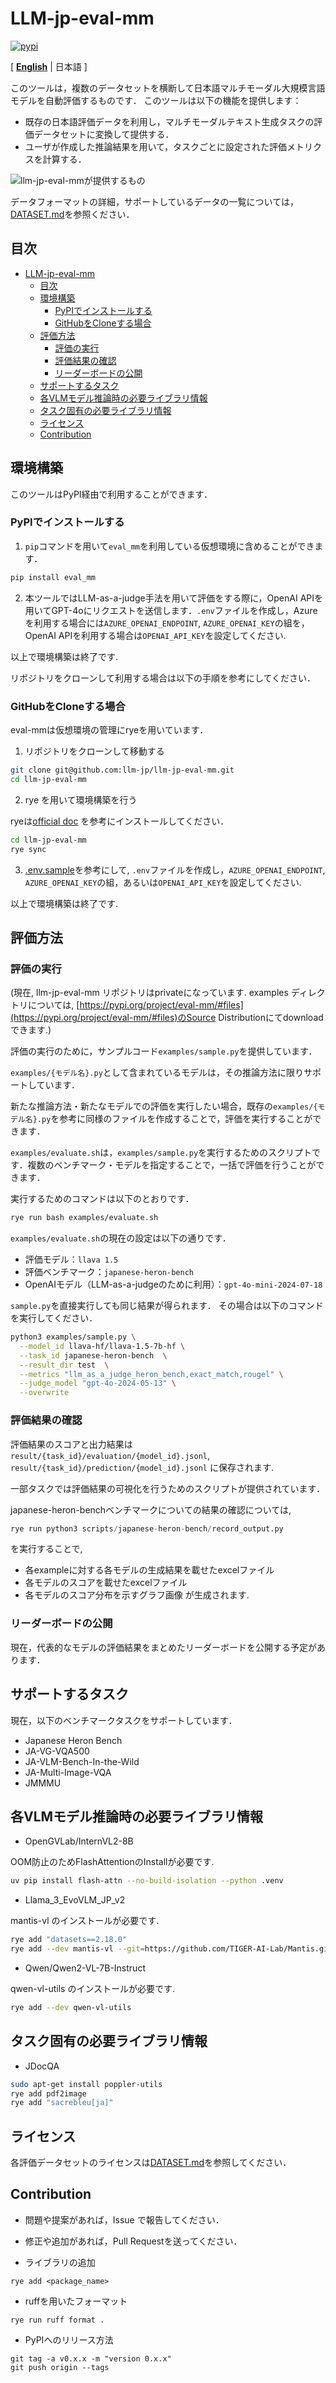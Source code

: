 # LLM-jp-eval-mm
[![pypi](https://img.shields.io/pypi/v/eval-mm.svg)](https://pypi.python.org/pypi/eval-mm)

[ [**English**](./README_en.md) | 日本語 ]

このツールは，複数のデータセットを横断して日本語マルチモーダル大規模言語モデルを自動評価するものです．
このツールは以下の機能を提供します：

- 既存の日本語評価データを利用し，マルチモーダルテキスト生成タスクの評価データセットに変換して提供する．
- ユーザが作成した推論結果を用いて，タスクごとに設定された評価メトリクスを計算する．

![llm-jp-eval-mmが提供するもの](https://github.com/llm-jp/llm-jp-eval-mm/blob/master/assets/teaser.png)

データフォーマットの詳細，サポートしているデータの一覧については，[DATASET.md](./DATASET.md)を参照ください．

## 目次

- [LLM-jp-eval-mm](#llm-jp-eval-mm)
  - [目次](#目次)
  - [環境構築](#環境構築)
    - [PyPIでインストールする](#pypiでインストールする)
    - [GitHubをCloneする場合](#githubをcloneする場合)
  - [評価方法](#評価方法)
    - [評価の実行](#評価の実行)
    - [評価結果の確認](#評価結果の確認)
    - [リーダーボードの公開](#リーダーボードの公開)
  - [サポートするタスク](#サポートするタスク)
  - [各VLMモデル推論時の必要ライブラリ情報](#各vlmモデル推論時の必要ライブラリ情報)
  - [タスク固有の必要ライブラリ情報](#タスク固有の必要ライブラリ情報)
  - [ライセンス](#ライセンス)
  - [Contribution](#contribution)

## 環境構築

このツールはPyPI経由で利用することができます．

### PyPIでインストールする

1. `pip`コマンドを用いて`eval_mm`を利用している仮想環境に含めることができます．

```bash
pip install eval_mm
```

2. 本ツールではLLM-as-a-judge手法を用いて評価をする際に，OpenAI APIを用いてGPT-4oにリクエストを送信します．`.env`ファイルを作成し，Azureを利用する場合には`AZURE_OPENAI_ENDPOINT`, `AZURE_OPENAI_KEY`の組を，OpenAI APIを利用する場合は`OPENAI_API_KEY`を設定してください.

以上で環境構築は終了です.

リポジトリをクローンして利用する場合は以下の手順を参考にしてください．

### GitHubをCloneする場合

eval-mmは仮想環境の管理にryeを用いています．

1. リポジトリをクローンして移動する
```bash
git clone git@github.com:llm-jp/llm-jp-eval-mm.git
cd llm-jp-eval-mm
```

2. rye を用いて環境構築を行う

ryeは[official doc](https://rye.astral.sh/guide/installation/) を参考にインストールしてください．

```bash
cd llm-jp-eval-mm
rye sync
```

3. [.env.sample](./.env.sample)を参考にして, `.env`ファイルを作成し，`AZURE_OPENAI_ENDPOINT`, `AZURE_OPENAI_KEY`の組，あるいは`OPENAI_API_KEY`を設定してください.

以上で環境構築は終了です.


## 評価方法

### 評価の実行

(現在, llm-jp-eval-mm リポジトリはprivateになっています. examples ディレクトリについては, [https://pypi.org/project/eval-mm/#files](https://pypi.org/project/eval-mm/#files)のSource Distributionにてdownloadできます.)

評価の実行のために，サンプルコード`examples/sample.py`を提供しています．

`examples/{モデル名}.py`として含まれているモデルは，その推論方法に限りサポートしています．

新たな推論方法・新たなモデルでの評価を実行したい場合，既存の`examples/{モデル名}.py`を参考に同様のファイルを作成することで，評価を実行することができます．

`examples/evaluate.sh`は，`examples/sample.py`を実行するためのスクリプトです．複数のベンチマーク・モデルを指定することで，一括で評価を行うことができます．

実行するためのコマンドは以下のとおりです．

```bash
rye run bash examples/evaluate.sh
```

`examples/evaluate.sh`の現在の設定は以下の通りです．

- 評価モデル：`llava 1.5`
- 評価ベンチマーク：`japanese-heron-bench`
- OpenAIモデル（LLM-as-a-judgeのために利用）：`gpt-4o-mini-2024-07-18`

`sample.py`を直接実行しても同じ結果が得られます．
その場合は以下のコマンドを実行してください．

```bash
python3 examples/sample.py \
  --model_id llava-hf/llava-1.5-7b-hf \
  --task_id japanese-heron-bench  \
  --result_dir test  \
  --metrics "llm_as_a_judge_heron_bench,exact_match,rougel" \
  --judge_model "gpt-4o-2024-05-13" \
  --overwrite
```

### 評価結果の確認

評価結果のスコアと出力結果は
`result/{task_id}/evaluation/{model_id}.jsonl`, `result/{task_id}/prediction/{model_id}.jsonl` に保存されます.

一部タスクでは評価結果の可視化を行うためのスクリプトが提供されています．

japanese-heron-benchベンチマークについての結果の確認については,
```python
rye run python3 scripts/japanese-heron-bench/record_output.py
```
を実行することで,
- 各exampleに対する各モデルの生成結果を載せたexcelファイル
- 各モデルのスコアを載せたexcelファイル
- 各モデルのスコア分布を示すグラフ画像
が生成されます.

### リーダーボードの公開

現在，代表的なモデルの評価結果をまとめたリーダーボードを公開する予定があります．

## サポートするタスク

現在，以下のベンチマークタスクをサポートしています．

- Japanese Heron Bench
- JA-VG-VQA500
- JA-VLM-Bench-In-the-Wild
- JA-Multi-Image-VQA
- JMMMU

## 各VLMモデル推論時の必要ライブラリ情報

- OpenGVLab/InternVL2-8B

OOM防止のためFlashAttentionのInstallが必要です.
```bash
uv pip install flash-attn --no-build-isolation --python .venv
```

- Llama_3_EvoVLM_JP_v2

mantis-vl のインストールが必要です.
```bash
rye add "datasets==2.18.0"
rye add --dev mantis-vl --git=https://github.com/TIGER-AI-Lab/Mantis.git
```

- Qwen/Qwen2-VL-7B-Instruct

qwen-vl-utils のインストールが必要です.
```bash
rye add --dev qwen-vl-utils
```

## タスク固有の必要ライブラリ情報

- JDocQA

```bash
sudo apt-get install poppler-utils
rye add pdf2image
rye add "sacrebleu[ja]"
```

## ライセンス

各評価データセットのライセンスは[DATASET.md](./DATASET.md)を参照してください．

## Contribution

- 問題や提案があれば，Issue で報告してください．
- 修正や追加があれば，Pull Requestを送ってください．

- ライブラリの追加
```
rye add <package_name>
```
- ruffを用いたフォーマット
```
rye run ruff format .
```

- PyPIへのリリース方法
```
git tag -a v0.x.x -m "version 0.x.x"
git push origin --tags
```

